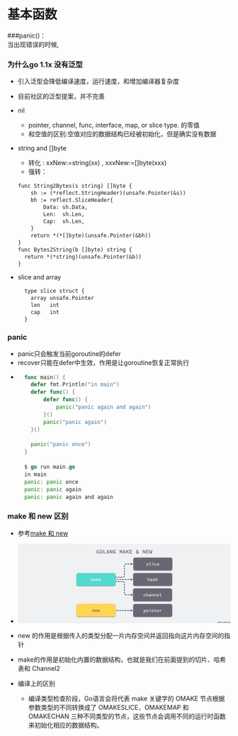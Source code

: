 基本函数
=======
###panic()：<br>
    当出现错误的时候,

### 为什么go 1.1x 没有泛型
- 引入泛型会降低编译速度，运行速度，和增加编译器复杂度
- 目前社区的泛型提案，并不完善

- nil
    - pointer, channel, func, interface, map, or slice type. 的零值
    - 和空值的区别:空值对应的数据结构已经被初始化，但是确实没有数据
- string and []byte
  - 转化 : xxNew:=string(xx) , xxxNew:=[]byte(xxx)
  - 强转： 
  ```cgo
  func String2Bytes(s string) []byte {
      sh := (*reflect.StringHeader)(unsafe.Pointer(&s))
      bh := reflect.SliceHeader{
          Data: sh.Data,
          Len:  sh.Len,
          Cap:  sh.Len,
      }
      return *(*[]byte)(unsafe.Pointer(&bh))
  } 
  func Bytes2String(b []byte) string {
    return *(*string)(unsafe.Pointer(&b))
  }
  ```
  
- slice and array
  ```cgo
    type slice struct {
      array unsafe.Pointer
      len   int
      cap   int
    }
  ```
### panic
  - panic只会触发当前goroutine的defer
  - recover只能在defer中生效，作用是让goroutine恢复正常执行
  - ```go
      func main() {
        defer fmt.Println("in main")
        defer func() {
            defer func() {
                panic("panic again and again")
            }()
            panic("panic again")
        }()
  
        panic("panic once")
      }
  
      $ go run main.go
      in main
      panic: panic once
      panic: panic again
      panic: panic again and again

     ```


### make 和 new 区别
- 参考[make 和 new](https://draveness.me/golang/docs/part2-foundation/ch05-keyword/golang-make-and-new/)
- ![](.基本语法_images/02e8fc6a.png)
- new 的作用是根据传入的类型分配一片内存空间并返回指向这片内存空间的指针
- make的作用是初始化内置的数据结构，也就是我们在前面提到的切片、哈希表和 Channel2

- 编译上的区别
  - 编译类型检查阶段，Go语言会将代表 make 关键字的 OMAKE 节点根据参数类型的不同转换成了
    OMAKESLICE、OMAKEMAP 和 OMAKECHAN 三种不同类型的节点，这些节点会调用不同的运行时函数来初始化相应的数据结构。




